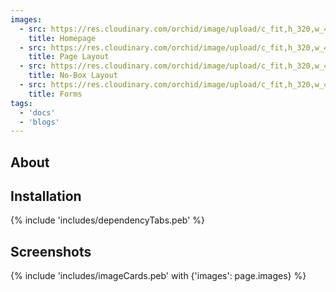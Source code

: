 ```yaml
---
images:
  - src: https://res.cloudinary.com/orchid/image/upload/c_fit,h_320,w_480/v1549253492/themes/copper/1.png
    title: Homepage
  - src: https://res.cloudinary.com/orchid/image/upload/c_fit,h_320,w_480/v1549253492/themes/copper/2.jpg
    title: Page Layout
  - src: https://res.cloudinary.com/orchid/image/upload/c_fit,h_320,w_480/v1549253492/themes/copper/3.jpg
    title: No-Box Layout
  - src: https://res.cloudinary.com/orchid/image/upload/c_fit,h_320,w_480/v1549253492/themes/copper/4.jpg
    title: Forms
tags:
  - 'docs'
  - 'blogs'
---
```


## About

## Installation

{% include 'includes/dependencyTabs.peb' %}

## Screenshots

{% include 'includes/imageCards.peb' with {'images': page.images} %}
